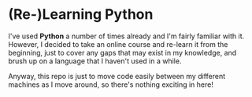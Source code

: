 # (Re-)Learning Python

I've used **Python** a number of times already and I'm fairly familiar with it. However, I decided to take an online course and re-learn it from the beginning, just to cover any gaps that may exist in my knowledge, and brush up on a language that I haven't used in a while.

Anyway, this repo is just to move code easily between my different machines as I move around, so there's nothing exciting in here!
